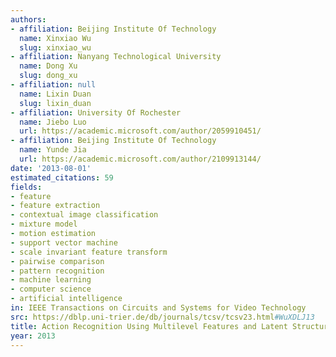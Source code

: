 ```yaml
---
authors:
- affiliation: Beijing Institute Of Technology
  name: Xinxiao Wu
  slug: xinxiao_wu
- affiliation: Nanyang Technological University
  name: Dong Xu
  slug: dong_xu
- affiliation: null
  name: Lixin Duan
  slug: lixin_duan
- affiliation: University Of Rochester
  name: Jiebo Luo
  url: https://academic.microsoft.com/author/2059910451/
- affiliation: Beijing Institute Of Technology
  name: Yunde Jia
  url: https://academic.microsoft.com/author/2109913144/
date: '2013-08-01'
estimated_citations: 59
fields:
- feature
- feature extraction
- contextual image classification
- mixture model
- motion estimation
- support vector machine
- scale invariant feature transform
- pairwise comparison
- pattern recognition
- machine learning
- computer science
- artificial intelligence
in: IEEE Transactions on Circuits and Systems for Video Technology
src: https://dblp.uni-trier.de/db/journals/tcsv/tcsv23.html#WuXDLJ13
title: Action Recognition Using Multilevel Features and Latent Structural SVM
year: 2013
---
```

